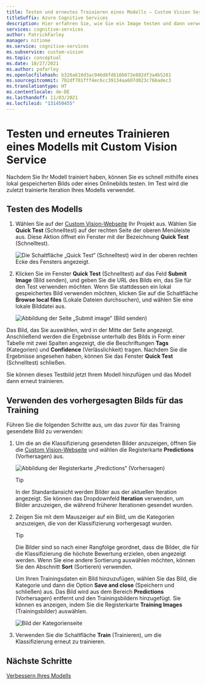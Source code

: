 ```yaml
---
title: Testen und erneutes Trainieren eines Modells – Custom Vision Service
titleSuffix: Azure Cognitive Services
description: Hier erfahren Sie, wie Sie ein Image testen und dann verwenden, um Ihr Modell im Custom Vision-Dienst neu zu trainieren.
services: cognitive-services
author: PatrickFarley
manager: nitinme
ms.service: cognitive-services
ms.subservice: custom-vision
ms.topic: conceptual
ms.date: 10/27/2021
ms.author: pafarley
ms.openlocfilehash: b326a610d3ac946d8fd610b072e882df3a4b5281
ms.sourcegitcommit: 702df701fff4ec6cc39134aa607d023c766adec3
ms.translationtype: HT
ms.contentlocale: de-DE
ms.lasthandoff: 11/03/2021
ms.locfileid: "131450455"
---
```

# <a name="test-and-retrain-a-model-with-custom-vision-service"></a>Testen und erneutes Trainieren eines Modells mit Custom Vision Service

Nachdem Sie Ihr Modell trainiert haben, können Sie es schnell mithilfe eines lokal gespeicherten Bilds oder eines Onlinebilds testen. Im Test wird die zuletzt trainierte Iteration Ihres Modells verwendet.

## <a name="test-your-model"></a>Testen des Modells

1. Wählen Sie auf der [Custom Vision-Webseite](https://customvision.ai) Ihr Projekt aus. Wählen Sie **Quick Test** (Schnelltest) auf der rechten Seite der oberen Menüleiste aus. Diese Aktion öffnet ein Fenster mit der Bezeichnung **Quick Test** (Schnelltest).

    ![Die Schaltfläche „Quick Test“ (Schnelltest) wird in der oberen rechten Ecke des Fensters angezeigt.](./media/test-your-model/quick-test-button.png)

2. Klicken Sie im Fenster **Quick Test** (Schnelltest) auf das Feld **Submit Image** (Bild senden), und geben Sie die URL des Bilds ein, das Sie für den Test verwenden möchten. Wenn Sie stattdessen ein lokal gespeichertes Bild verwenden möchten, klicken Sie auf die Schaltfläche **Browse local files** (Lokale Dateien durchsuchen), und wählen Sie eine lokale Bilddatei aus.

    ![Abbildung der Seite „Submit image“ (Bild senden)](./media/test-your-model/submit-image.png)

Das Bild, das Sie auswählen, wird in der Mitte der Seite angezeigt. Anschließend werden die Ergebnisse unterhalb des Bilds in Form einer Tabelle mit zwei Spalten angezeigt, die die Beschriftungen **Tags** (Kategorien) und **Confidence** (Verlässlichkeit) tragen. Nachdem Sie die Ergebnisse angesehen haben, können Sie das Fenster **Quick Test** (Schnelltest) schließen.

Sie können dieses Testbild jetzt Ihrem Modell hinzufügen und das Modell dann erneut trainieren.

## <a name="use-the-predicted-image-for-training"></a>Verwenden des vorhergesagten Bilds für das Training

Führen Sie die folgenden Schritte aus, um das zuvor für das Training gesendete Bild zu verwenden:

1. Um die an die Klassifizierung gesendeten Bilder anzuzeigen, öffnen Sie die [Custom Vision-Webseite](https://customvision.ai) und wählen die Registerkarte __Predictions__ (Vorhersagen) aus.

    ![Abbildung der Registerkarte „Predictions“ (Vorhersagen)](./media/test-your-model/predictions-tab.png)

    > [!TIP]
    > In der Standardansicht werden Bilder aus der aktuellen Iteration angezeigt. Sie können das Dropdownfeld __Iteration__ verwenden, um Bilder anzuzeigen, die während früherer Iterationen gesendet wurden.

2. Zeigen Sie mit dem Mauszeiger auf ein Bild, um die Kategorien anzuzeigen, die von der Klassifizierung vorhergesagt wurden.

    > [!TIP]
    > Die Bilder sind so nach einer Rangfolge geordnet, dass die Bilder, die für die Klassifizierung die höchste Bewertung erzielen, oben angezeigt werden. Wenn Sie eine andere Sortierung auswählen möchten, können Sie den Abschnitt __Sort__ (Sortieren) verwenden.

    Um Ihren Trainingsdaten ein Bild hinzuzufügen, wählen Sie das Bild, die Kategorie und dann die Option __Save and close__ (Speichern und schließen) aus. Das Bild wird aus dem Bereich __Predictions__ (Vorhersagen) entfernt und den Trainingsbildern hinzugefügt. Sie können es anzeigen, indem Sie die Registerkarte __Training Images__ (Trainingsbilder) auswählen.

    ![Bild der Kategorienseite](./media/test-your-model/tag-image.png)

3. Verwenden Sie die Schaltfläche __Train__ (Trainieren), um die Klassifizierung erneut zu trainieren.

## <a name="next-steps"></a>Nächste Schritte

[Verbessern Ihres Modells](getting-started-improving-your-classifier.md)
